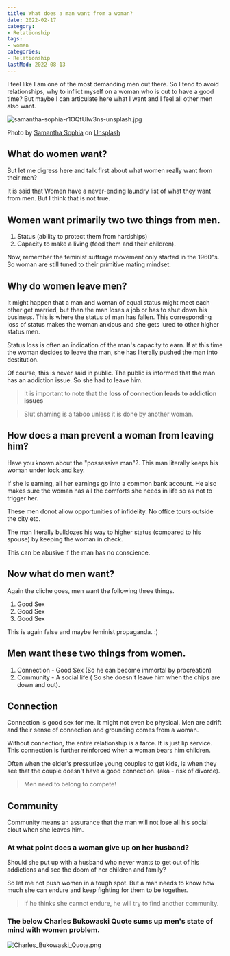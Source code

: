 ```yaml
---
title: What does a man want from a woman?
date: 2022-02-17
category:
- Relationship
tags:
- women
categories:
- Relationship
lastMod: 2022-08-13
---
```

I feel like I am one of the most demanding men out there. So I tend to avoid relationships, why to inflict myself on a woman who is out to have a good time? But maybe I can articulate here what I want and I feel all other men also want.

![samantha-sophia-r1OQfUIw3ns-unsplash.jpg](https://manojnayak.mataroa.blog/images/dca28dc7.jpeg)

Photo by <a href="https://unsplash.com/@samanthasophia?utm_source=unsplash&utm_medium=referral&utm_content=creditCopyText">Samantha Sophia</a> on <a href="https://unsplash.com/s/photos/gender-equality?utm_source=unsplash&utm_medium=referral&utm_content=creditCopyText">Unsplash</a>

## What do women want?

But let me digress here and talk first about what women really want from their men?

It is said that Women have a never-ending laundry list of what they want from men. But I think that is not true.

## Women want primarily two two things from men.

1. Status (ability to protect them from hardships)
2. Capacity to make a living (feed them and their children).

Now, remember the feminist suffrage movement only started in the 1960"s. So woman are still tuned to their primitive mating mindset.

## Why do women leave men?

It might happen that a man and woman of equal status might meet each other get married, but then the man loses a job or has to shut down his business. This is where the status of man has fallen. This corresponding loss of status makes the woman anxious and she gets lured to other higher status men.

Status loss is often an indication of the man's capacity to earn. If at this time the woman decides to leave the man, she has literally pushed the man into destitution.

Of course, this is never said in public. The public is informed that the man has an addiction issue. So she had to leave him.

> It is important to note that the **loss of connection leads to addiction issues**

> Slut shaming is a taboo unless it is done by another woman.
## How does a man prevent a woman from leaving him?

Have you known about the "possessive man"?. This man literally keeps his woman under lock and key.

If she is earning, all her earnings go into a common bank account. He also makes sure the woman has all the comforts she needs in life so as not to trigger her.

These men donot allow opportunities of infidelity. No office tours outside the city etc.

The man literally bulldozes his way to higher status (compared to his spouse) by keeping the woman in check.

This can be abusive if the man has no conscience.

## Now what do men want?

Again the cliche goes, men want the following three things.

1. Good Sex
2. Good Sex
3. Good Sex

This is again false and maybe feminist propaganda. :)

## Men want these two things from women.

1. Connection - Good Sex (So he can become immortal by procreation)
2. Community - A social life ( So she doesn't leave him when the chips are down and out).

## Connection

Connection is good sex for me. It might not even be physical. Men are adrift and their sense of connection and grounding comes from a woman.

Without connection, the entire relationship is a farce. It is just lip service. This connection is further reinforced when a woman bears him children.

Often when the elder's pressurize young couples to get kids, is when they see that the couple doesn't have a good connection. (aka - risk of divorce).

> Men need to belong to compete!
## Community

Community means an assurance that the man will not lose all his social clout when she leaves him.

### At what point does a woman give up on her husband?

Should she put up with a husband who never wants to get out of his addictions and see the doom of her children and family?

So let me not push women in a tough spot. But a man needs to know how much she can endure and keep fighting for them to be together.

> If he thinks she cannot endure, he will try to find another community.
### The below Charles Bukowaski Quote sums up men's state of mind with women problem.

![Charles_Bukowaski_Quote.png](https://manojnayak.mataroa.blog/images/951a452a.png)
